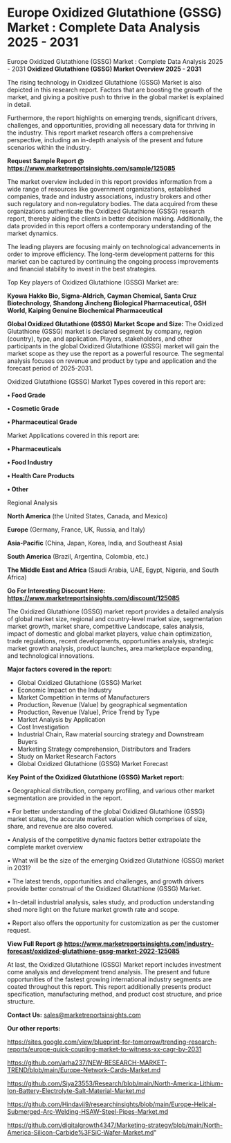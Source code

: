 # Europe Oxidized Glutathione (GSSG) Market : Complete Data Analysis 2025 - 2031
Europe Oxidized Glutathione (GSSG) Market : Complete Data Analysis 2025 - 2031
<Strong> Oxidized Glutathione (GSSG) Market Overview 2025 - 2031</strong>

The rising technology in Oxidized Glutathione (GSSG) Market is also depicted in this research report. Factors that are boosting the growth of the market, and giving a positive push to thrive in the global market is explained in detail.

Furthermore, the report highlights on emerging trends, significant drivers, challenges, and opportunities, providing all necessary data for thriving in the industry. This report market research offers a comprehensive perspective, including an in-depth analysis of the present and future scenarios within the industry.

<strong>Request Sample Report @ <a href=https://www.marketreportsinsights.com/sample/125085>https://www.marketreportsinsights.com/sample/125085</a></strong>

The market overview included in this report provides information from a wide range of resources like government organizations, established companies, trade and industry associations, industry brokers and other such regulatory and non-regulatory bodies. The data acquired from these organizations authenticate the Oxidized Glutathione (GSSG) research report, thereby aiding the clients in better decision making. Additionally, the data provided in this report offers a contemporary understanding of the market dynamics.

The leading players are focusing mainly on technological advancements in order to improve efficiency. The long-term development patterns for this market can be captured by continuing the ongoing process improvements and financial stability to invest in the best strategies.

Top Key players of Oxidized Glutathione (GSSG) Market are:

<strong>Kyowa Hakko Bio, Sigma-Aldrich, Cayman Chemical, Santa Cruz Biotechnology, Shandong Jincheng Biological Pharmaceutical, GSH World, Kaiping Genuine Biochemical Pharmaceutical</strong>

<strong><b>Global Oxidized Glutathione (GSSG) Market Scope and Size:</b></strong>
The Oxidized Glutathione (GSSG) market is declared segment by company, region (country), type, and application. Players, stakeholders, and other participants in the global Oxidized Glutathione (GSSG) market will gain the market scope as they use the report as a powerful resource. The segmental analysis focuses on revenue and product by type and application and the forecast period of 2025-2031.

Oxidized Glutathione (GSSG) Market Types covered in this report are:

<strong>• Food Grade

• Cosmetic Grade

• Pharmaceutical Grade</strong>

Market Applications covered in this report are:

<strong>• Pharmaceuticals

• Food Industry

• Health Care Products

• Other</strong> 

Regional Analysis

<strong>North America</strong> (the United States, Canada, and Mexico)

<strong>Europe</strong> (Germany, France, UK, Russia, and Italy)

<strong>Asia-Pacific</strong> (China, Japan, Korea, India, and Southeast Asia)

<strong>South America</strong> (Brazil, Argentina, Colombia, etc.)

<strong>The Middle East and Africa</strong> (Saudi Arabia, UAE, Egypt, Nigeria, and South Africa)

<strong>Go For Interesting Discount Here: <a href=https://www.marketreportsinsights.com/discount/125085>https://www.marketreportsinsights.com/discount/125085</a></strong>

The Oxidized Glutathione (GSSG) market report provides a detailed analysis of global market size, regional and country-level market size, segmentation market growth, market share, competitive Landscape, sales analysis, impact of domestic and global market players, value chain optimization, trade regulations, recent developments, opportunities analysis, strategic market growth analysis, product launches, area marketplace expanding, and technological innovations.

<strong><b>Major factors covered in the report:</b></strong>
<ul>
  <li>Global Oxidized Glutathione (GSSG) Market </li>
  <li>Economic Impact on the Industry</li>
  <li>Market Competition in terms of Manufacturers</li>
  <li>Production, Revenue (Value) by geographical segmentation</li>
  <li>Production, Revenue (Value), Price Trend by Type</li>
  <li>Market Analysis by Application</li>
  <li>Cost Investigation</li>
  <li>Industrial Chain, Raw material sourcing strategy and Downstream Buyers</li>
  <li>Marketing Strategy comprehension, Distributors and Traders</li>
  <li>Study on Market Research Factors</li>
  <li>Global Oxidized Glutathione (GSSG) Market Forecast</li>
</ul>

<strong><b>Key Point of the Oxidized Glutathione (GSSG) Market report:</b></strong>

• Geographical distribution, company profiling, and various other market segmentation are provided in the report.

• For better understanding of the global Oxidized Glutathione (GSSG) market status, the accurate market valuation which comprises of size, share, and revenue are also covered.

• Analysis of the competitive dynamic factors better extrapolate the complete market overview

• What will be the size of the emerging Oxidized Glutathione (GSSG) market in 2031?

• The latest trends, opportunities and challenges, and growth drivers provide better construal of the Oxidized Glutathione (GSSG) Market.

• In-detail industrial analysis, sales study, and production understanding shed more light on the future market growth rate and scope.

• Report also offers the opportunity for customization as per the customer request.

<strong><b>View Full Report @ <a href=https://www.marketreportsinsights.com/industry-forecast/oxidized-glutathione-gssg-market-2022-125085>https://www.marketreportsinsights.com/industry-forecast/oxidized-glutathione-gssg-market-2022-125085</a></b></strong>


At last, the Oxidized Glutathione (GSSG) Market report includes investment come analysis and development trend analysis. The present and future opportunities of the fastest growing international industry segments are coated throughout this report. This report additionally presents product specification, manufacturing method, and product cost structure, and price structure.

<strong>Contact Us:</strong>
sales@marketreportsinsights.com

<strong>Our other reports:</strong>

<a href=https://sites.google.com/view/blueprint-for-tomorrow/trending-research-reports/europe-quick-coupling-market-to-witness-xx-cagr-by-2031>https://sites.google.com/view/blueprint-for-tomorrow/trending-research-reports/europe-quick-coupling-market-to-witness-xx-cagr-by-2031</a>

<a href=https://github.com/arha237/NEW-RESEARCH-MARKET-TREND/blob/main/Europe-Network-Cards-Market.md>https://github.com/arha237/NEW-RESEARCH-MARKET-TREND/blob/main/Europe-Network-Cards-Market.md</a>

<a href=https://github.com/Siya23553/Research/blob/main/North-America-Lithium-Ion-Battery-Electrolyte-Salt-Material-Market.md>https://github.com/Siya23553/Research/blob/main/North-America-Lithium-Ion-Battery-Electrolyte-Salt-Material-Market.md</a>

<a href=https://github.com/Hindavii9/researchinsights/blob/main/Europe-Helical-Submerged-Arc-Welding-HSAW-Steel-Pipes-Market.md>https://github.com/Hindavii9/researchinsights/blob/main/Europe-Helical-Submerged-Arc-Welding-HSAW-Steel-Pipes-Market.md</a>

<a href=https://github.com/digitalgrowth4347/Marketing-strategy/blob/main/North-America-Silicon-Carbide%3FSiC-Wafer-Market.md>https://github.com/digitalgrowth4347/Marketing-strategy/blob/main/North-America-Silicon-Carbide%3FSiC-Wafer-Market.md</a>"
